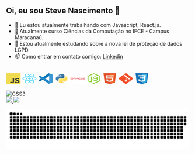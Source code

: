 ## Oi, eu sou Steve Nascimento 👋

- 🔭 Eu estou atualmente trabalhando com Javascript, React.js.
- 🌱 Atualmente curso Ciências da Computação no IFCE - Campus Maracanaú.
- 👾 Estou atualmente estudando sobre a nova lei de proteção de dados LGPD.
- 📫 Como entrar em contato comigo: <a href="https://www.linkedin.com/in/steve-nascimento-15057516b">Linkedin</a>

<div style="display: inline_block"><br>
  <img align="center" alt="Java Script" height="30" width="40" src="https://raw.githubusercontent.com/devicons/devicon/00f02ef57fb7601fd1ddcc2fe6fe670fef3ae3e4/icons/javascript/javascript-original.svg">
  <img align="center" alt="React" height="30" width="40" src="https://raw.githubusercontent.com/devicons/devicon/00f02ef57fb7601fd1ddcc2fe6fe670fef3ae3e4/icons/react/react-original.svg"/>
  <img align="center" alt="VS Code" height="30" width="40" src="https://raw.githubusercontent.com/devicons/devicon/00f02ef57fb7601fd1ddcc2fe6fe670fef3ae3e4/icons/vscode/vscode-original.svg"/>
  <img align="center" alt="Python" height="30" width="40" src="https://raw.githubusercontent.com/devicons/devicon/00f02ef57fb7601fd1ddcc2fe6fe670fef3ae3e4/icons/python/python-original.svg"/>
  <img align="center" alt="Oracle" height="30" width="40" src="https://raw.githubusercontent.com/devicons/devicon/00f02ef57fb7601fd1ddcc2fe6fe670fef3ae3e4/icons/oracle/oracle-original.svg"/>
  <img align="center" alt="Node.js" height="30" width="40" src="https://raw.githubusercontent.com/devicons/devicon/00f02ef57fb7601fd1ddcc2fe6fe670fef3ae3e4/icons/nodejs/nodejs-original.svg"/>
  <img align="center" alt="HTML5" height="30" width="40" src="https://raw.githubusercontent.com/devicons/devicon/00f02ef57fb7601fd1ddcc2fe6fe670fef3ae3e4/icons/html5/html5-original.svg"/>
  <img align="center" alt="Git" height="30" width="40" src="https://raw.githubusercontent.com/devicons/devicon/00f02ef57fb7601fd1ddcc2fe6fe670fef3ae3e4/icons/git/git-original.svg"/>
  <img align="center" alt="CSS3" height="30" width="40" src="https://raw.githubusercontent.com/devicons/devicon/00f02ef57fb7601fd1ddcc2fe6fe670fef3ae3e4/icons/css3/css3-original.svg"/>
</div>
<br/>
<img align="center" alt="CSS3" src="https://c.tenor.com/10Zdx_RXqgcAAAAM/programming-crazy.gif"/>

<div>
  <a href="https://github.com/SteveNascimento">
  <img height="180em" src="https://github-readme-stats.vercel.app/api?username=SteveNascimento&show_icons=true&theme=dark&include_all_commits=true&count_private=true"/>
  <img height="180em" src="https://github-readme-stats.vercel.app/api/top-langs/?username=SteveNascimento&layout=compact&langs_count=7&theme=dark"/>
</div>



![Snake animation](https://github.com/SteveNascimento/SteveNascimento/blob/output/github-contribution-grid-snake.svg)

